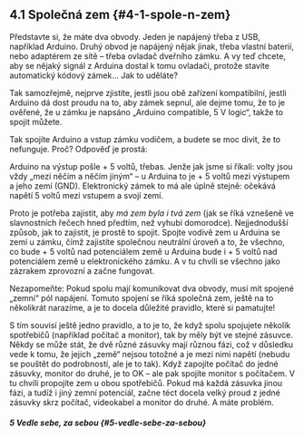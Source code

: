 ## 4.1 Společná zem {#4-1-spole-n-zem}

Představte si, že máte dva obvody. Jeden je napájený třeba z USB, například Arduino. Druhý obvod je napájený nějak jinak, třeba vlastní baterií, nebo adaptérem ze sítě – třeba ovladač dveřního zámku. A vy teď chcete, aby se nějaký signál z Arduina dostal k tomu ovladači, protože stavíte automatický kódový zámek… Jak to uděláte?

Tak samozřejmě, nejprve zjistíte, jestli jsou obě zařízení kompatibilní, jestli Arduino dá dost proudu na to, aby zámek sepnul, ale dejme tomu, že to je ověřené, že u zámku je napsáno „Arduino compatible, 5 V logic“, takže to spojit můžete.

Tak spojíte Arduino a vstup zámku vodičem, a budete se moc divit, že to nefunguje. Proč? Odpověď je prostá:

Arduino na výstup pošle + 5 voltů, třebas. Jenže jak jsme si říkali: volty jsou vždy „mezi něčím a něčím jiným“ – u Arduina to je + 5 voltů mezi výstupem a jeho zemí (GND). Elektronický zámek to má ale úplně stejně: očekává napětí 5 voltů mezi vstupem a svojí zemí.

Proto je potřeba zajistit, aby _má zem byla i tvá zem_ (jak se říká vznešeně ve slavnostních řečech hned předtím, než vyhubí domorodce). Nejjednodušší způsob, jak to zajistit, je prostě to spojit. Spojte vodivě zem u Arduina se zemí u zámku, čímž zajistíte společnou neutrální úroveň a to, že všechno, co bude + 5 voltů nad potenciálem země u Arduina bude i + 5 voltů nad potenciálem země u elektronického zámku. A v tu chvíli se všechno jako zázrakem zprovozní a začne fungovat.

Nezapomeňte: Pokud spolu mají komunikovat dva obvody, musí mít spojené „zemní“ pól napájení. Tomuto spojení se říká společná zem, ještě na to několikrát narazíme, a je to docela důležité pravidlo, které si pamatujte!

S tím souvisí ještě jedno pravidlo, a to je to, že když spolu spojujete několik spotřebičů (například počítač a monitor), tak by měly být ve stejné zásuvce. Někdy se může stát, že dvě různé zásuvky mají různou fázi, což v důsledku vede k tomu, že jejich „země“ nejsou totožné a je mezi nimi napětí (nebudu se pouštět do podrobností, ale je to tak). Když zapojíte počítač do jedné zásuvky, monitor do druhé, je to OK – ale pak spojíte monitor s počítačem. V tu chvíli propojíte zem u obou spotřebičů. Pokud má každá zásuvka jinou fázi, a tudíž i jiný zemní potenciál, začne téct docela velký proud z jedné zásuvky skrz počítač, videokabel a monitor do druhé. A máte problém.

##### 5 Vedle sebe, za sebou {#5-vedle-sebe-za-sebou}